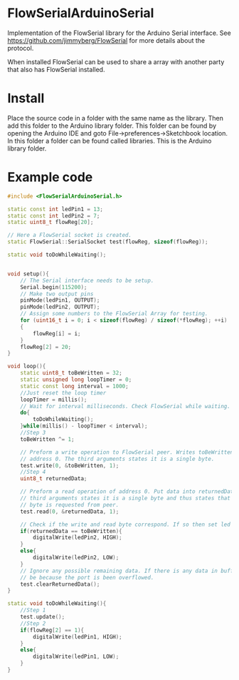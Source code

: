 # FlowSerialArduinoSerial
Implementation of the FlowSerial library for the Arduino Serial interface. 
See https://github.com/jimmyberg/FlowSerial for more details about the protocol.

When installed FlowSerial can be used to share a array with another party that also has FlowSerial installed.

# Install
Place the source code in a folder with the same name as the library. Then add this folder to the Arduino library folder. 
This folder can be found by opening the Arduino IDE and goto File->preferences->Sketchbook location.
In this folder a folder can be found called libraries. This is the Arduino library folder.

# Example code
```C++
#include <FlowSerialArduinoSerial.h>

static const int ledPin1 = 13;
static const int ledPin2 = 7;
static uint8_t flowReg[20];

// Here a FlowSerial socket is created.
static FlowSerial::SerialSocket test(flowReg, sizeof(flowReg));

static void toDoWhileWaiting();


void setup(){
	// The Serial interface needs to be setup.
	Serial.begin(115200);
	// Make two output pins
	pinMode(ledPin1, OUTPUT);
	pinMode(ledPin2, OUTPUT);
	// Assign some numbers to the FlowSerial Array for testing.
	for (uint16_t i = 0; i < sizeof(flowReg) / sizeof(*flowReg); ++i)
	{
		flowReg[i] = i;
	}
	flowReg[2] = 20;
} 

void loop(){
	static uint8_t toBeWritten = 32;
	static unsigned long loopTimer = 0;
	static const long interval = 1000;
	//Just reset the loop timer
	loopTimer = millis();
	// Wait for interval milliseconds. Check FlowSerial while waiting.
	do{
		toDoWhileWaiting();
	}while(millis() - loopTimer < interval);
	//Step 3
	toBeWritten ^= 1;

	// Preform a write operation to FlowSerial peer. Writes toBeWritten into
	// address 0. The third arguments states it is a single byte.
	test.write(0, &toBeWritten, 1);
	//Step 4
	uint8_t returnedData;

	// Preform a read operation of address 0. Put data into returnedData. The
	// third arguments states it is a single byte and thus states that a single
	// byte is requested from peer.
	test.read(0, &returnedData, 1);

	// Check if the write and read byte correspond. If so then set led 2 on.
	if(returnedData == toBeWritten){
		digitalWrite(ledPin2, HIGH);
	}
	else{
		digitalWrite(ledPin2, LOW);
	}
	// Ignore any possible remaining data. If there is any data in buffer it may
	// be because the port is been overflowed.
	test.clearReturnedData();
}

static void toDoWhileWaiting(){
	//Step 1
	test.update();
	//Step 2
	if(flowReg[2] == 1){
		digitalWrite(ledPin1, HIGH);
	}
	else{
		digitalWrite(ledPin1, LOW);
	}
}
```
